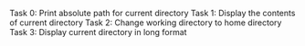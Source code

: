 Task 0: Print absolute path for current directory
Task 1: Display the contents of current directory
Task 2: Change working directory to home directory
Task 3: Display current directory in long format
